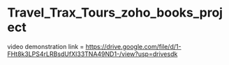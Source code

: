 # Travel_Trax_Tours_zoho_books_project


video demonstration link = https://drive.google.com/file/d/1-FHt8k3LPS4rLRBsdUfXI33TNA49ND1-/view?usp=drivesdk
